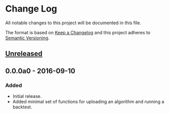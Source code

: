 # Change Log
All notable changes to this project will be documented in this file.

The format is based on [Keep a Changelog](http://keepachangelog.com/)
and this project adheres to [Semantic Versioning](http://semver.org/).

[//]: # "Change log categories:"
[//]: # "   Added: for new features."
[//]: # "   Changed: for changes in existing functionality."
[//]: # "   Deprecated: for once-stable features removed in upcoming releases."
[//]: # "   Removed: for deprecated features removed in this release."
[//]: # "   Fixed: for any bug fixes."
[//]: # "   Security: to invite users to upgrade in case of vulnerabilities."

## [Unreleased]

## 0.0.0a0 - 2016-09-10

### Added
- Initial release.
- Added minimal set of functions for uploading an algorithm and running a backtest.


[Unreleased]: https://github.com/Gitlitio/quantopian-tools/compare/v0.0.0a0...HEAD
